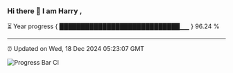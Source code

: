 ### Hi there 👋 I am Harry , 

⏳ Year progress { ████████████████████████████▁▁ } 96.24 %

---

⏰ Updated on Wed, 18 Dec 2024 05:23:07 GMT

![Progress Bar CI](https://github.com/duykhang68/duykhang68/workflows/Progress%20Bar%20CI/badge.svg)
